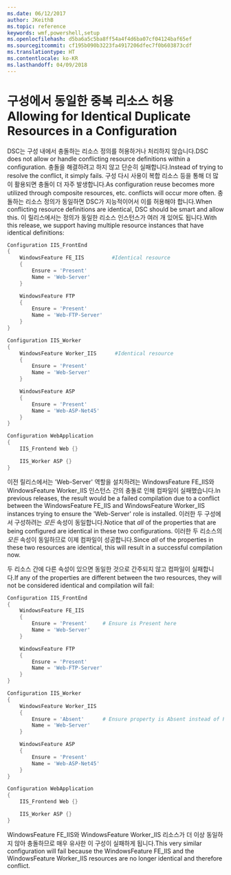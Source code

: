 ```yaml
---
ms.date: 06/12/2017
author: JKeithB
ms.topic: reference
keywords: wmf,powershell,setup
ms.openlocfilehash: d5ba6a5c5ba8ff54a4f4d6ba07cf04124baf65ef
ms.sourcegitcommit: cf195b090b3223fa4917206dfec7f0b603873cdf
ms.translationtype: HT
ms.contentlocale: ko-KR
ms.lasthandoff: 04/09/2018
---
```

# <a name="allowing-for-identical-duplicate-resources-in-a-configuration"></a><span data-ttu-id="29495-102">구성에서 동일한 중복 리소스 허용</span><span class="sxs-lookup"><span data-stu-id="29495-102">Allowing for Identical Duplicate Resources in a Configuration</span></span>

<span data-ttu-id="29495-103">DSC는 구성 내에서 충돌하는 리소스 정의를 허용하거나 처리하지 않습니다.</span><span class="sxs-lookup"><span data-stu-id="29495-103">DSC does not allow or handle conflicting resource definitions within a configuration.</span></span> <span data-ttu-id="29495-104">충돌을 해결하려고 하지 않고 단순히 실패합니다.</span><span class="sxs-lookup"><span data-stu-id="29495-104">Instead of trying to resolve the conflict, it simply fails.</span></span> <span data-ttu-id="29495-105">구성 다시 사용이 복합 리소스 등을 통해 더 많이 활용되면 충돌이 더 자주 발생합니다.</span><span class="sxs-lookup"><span data-stu-id="29495-105">As configuration reuse becomes more utilized through composite resources, etc. conflicts will occur more often.</span></span> <span data-ttu-id="29495-106">충돌하는 리소스 정의가 동일하면 DSC가 지능적이어서 이를 허용해야 합니다.</span><span class="sxs-lookup"><span data-stu-id="29495-106">When conflicting resource definitions are identical, DSC should be smart and allow this.</span></span> <span data-ttu-id="29495-107">이 릴리스에서는 정의가 동일한 리소스 인스턴스가 여러 개 있어도 됩니다.</span><span class="sxs-lookup"><span data-stu-id="29495-107">With this release, we support having multiple resource instances that have identical definitions:</span></span>

```powershell
Configuration IIS_FrontEnd
{
    WindowsFeature FE_IIS         #Identical resource
    {
        Ensure = 'Present'
        Name = 'Web-Server'
    }

    WindowsFeature FTP
    {
        Ensure = 'Present'
        Name = 'Web-FTP-Server'
    }
}

Configuration IIS_Worker
{
    WindowsFeature Worker_IIS      #Identical resource
    {
        Ensure = 'Present'
        Name = 'Web-Server'
    }

    WindowsFeature ASP
    {
        Ensure = 'Present'
        Name = 'Web-ASP-Net45'
    }
}

Configuration WebApplication
{
    IIS_Frontend Web {}

    IIS_Worker ASP {}
}
```

<span data-ttu-id="29495-108">이전 릴리스에서는 'Web-Server' 역할을 설치하려는 WindowsFeature FE_IIS와 WindowsFeature Worker_IIS 인스턴스 간의 충돌로 인해 컴파일이 실패했습니다.</span><span class="sxs-lookup"><span data-stu-id="29495-108">In previous releases, the result would be a failed compilation due to a conflict between the WindowsFeature FE_IIS and WindowsFeature Worker_IIS instances trying to ensure the 'Web-Server' role is installed.</span></span> <span data-ttu-id="29495-109">이러한 두 구성에서 구성하려는 *모든* 속성이 동일합니다.</span><span class="sxs-lookup"><span data-stu-id="29495-109">Notice that *all* of the properties that are being configured are identical in these two configurations.</span></span> <span data-ttu-id="29495-110">이러한 두 리소스의 *모든* 속성이 동일하므로 이제 컴파일이 성공합니다.</span><span class="sxs-lookup"><span data-stu-id="29495-110">Since *all* of the properties in these two resources are identical, this will result in a successful compilation now.</span></span>

<span data-ttu-id="29495-111">두 리소스 간에 다른 속성이 있으면 동일한 것으로 간주되지 않고 컴파일이 실패합니다.</span><span class="sxs-lookup"><span data-stu-id="29495-111">If any of the properties are different between the two resources, they will not be considered identical and compilation will fail:</span></span>

```powershell
Configuration IIS_FrontEnd
{
    WindowsFeature FE_IIS
    {
        Ensure = 'Present'     # Ensure is Present here
        Name = 'Web-Server'
    }

    WindowsFeature FTP
    {
        Ensure = 'Present'
        Name = 'Web-FTP-Server'
    }
}

Configuration IIS_Worker
{
    WindowsFeature Worker_IIS
    {
        Ensure = 'Absent'      # Ensure property is Absent instead of Present
        Name = 'Web-Server'
    }

    WindowsFeature ASP
    {
        Ensure = 'Present'
        Name = 'Web-ASP-Net45'
    }
}

Configuration WebApplication
{
    IIS_Frontend Web {}

    IIS_Worker ASP {}
}
```

<span data-ttu-id="29495-112">WindowsFeature FE_IIS와 WindowsFeature Worker_IIS 리소스가 더 이상 동일하지 않아 충돌하므로 매우 유사한 이 구성이 실패하게 됩니다.</span><span class="sxs-lookup"><span data-stu-id="29495-112">This very similar configuration will fail because the WindowsFeature FE_IIS and the WindowsFeature Worker_IIS resources are no longer identical and therefore conflict.</span></span>